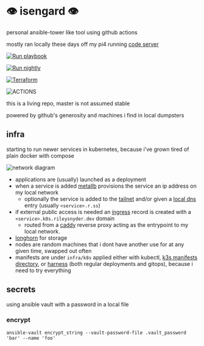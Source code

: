 # :eye: isengard :eye:

personal ansible-tower like tool using github actions

mostly ran locally these days off my pi4 running [code server](https://github.com/coder/code-server)

[![Run playbook](https://github.com/rssnyder/isengard/actions/workflows/run_playbook.yml/badge.svg)](https://github.com/rssnyder/isengard/actions/workflows/run_playbook.yml)

[![Run nightly](https://github.com/rssnyder/isengard/actions/workflows/run_nightly.yml/badge.svg)](https://github.com/rssnyder/isengard/actions/workflows/run_nightly.yml)

[![Terraform](https://github.com/rssnyder/isengard/actions/workflows/terraform.yml/badge.svg)](https://github.com/rssnyder/isengard/actions/workflows/terraform.yml)

![ACTIONS](https://user-images.githubusercontent.com/7338312/118890029-9dc50380-b8c3-11eb-81d7-131dc2f6687e.png)

this is a living repo, master is not assumed stable

powered by github's generosity and machines i find in local dumpsters

## infra

starting to run newer services in kubernetes, because i've grown tired of plain docker with compose

![network diagram](https://github.com/rssnyder/isengard/assets/7338312/a0c83b34-a182-4eff-b3e5-0c046c335af2)

- applications are (usually) launched as a deployment
- when a service is added [metallb](https://metallb.universe.tf/) provisions the service an ip address on my local network
  - optionally the service is added to the [tailnet](https://tailscale.com/) and/or given a [local dns](https://pi-hole.net/) entry (usually `<service>.r.ss`)
- if external public access is needed an [ingress](https://github.com/kubernetes/ingress-nginx) record is created with a `<service>.k8s.rileysnyder.dev` domain
  - routed from a [caddy](https://caddyserver.com/) reverse proxy acting as the entrypoint to my local network.
- [longhorn](https://longhorn.io/) for storage
- nodes are random machines that i dont have another use for at any given time, swapped out often
- manifests are under `infra/k8s` applied either with kubectl, [k3s manifests directory](https://docs.k3s.io/installation/packaged-components), or [harness](https://www.harness.io/) (both regular deployments and gitops), because i need to try everything


## secrets

using ansible vault with a password in a local file

### encrypt

```shell
ansible-vault encrypt_string --vault-password-file .vault_password 'bar' --name 'foo'
```
